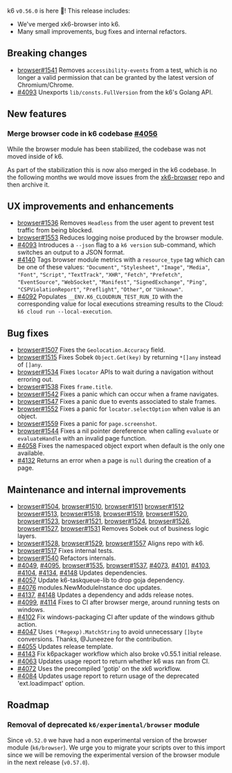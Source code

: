 k6 `v0.56.0` is here 🎉! This release includes:

- We've merged xk6-browser into k6.
- Many small improvements, bug fixes and internal refactors.

## Breaking changes

- [browser#1541](https://github.com/grafana/xk6-browser/pull/1541) Removes `accessibility-events` from a test, which is no longer a valid permission that can be granted by the latest version of Chromium/Chrome.
- [#4093](https://github.com/grafana/k6/pull/4093) Unexports `lib/consts.FullVersion` from the k6's Golang API.

## New features

### Merge browser code in k6 codebase [#4056](https://github.com/grafana/k6/pull/4056)

While the browser module has been stabilized, the codebase was not moved inside of k6.

As part of the stabilization this is now also merged in the k6 codebase. In the following months we would move issues from the [xk6-browser](https://github.com/grafana/xk6-browser) repo and then archive it.

## UX improvements and enhancements

- [browser#1536](https://github.com/grafana/xk6-browser/pull/1536) Removes `Headless` from the user agent to prevent test traffic from being blocked.
- [browser#1553](https://github.com/grafana/xk6-browser/pull/1553) Reduces logging noise produced by the browser module.
- [#4093](https://github.com/grafana/k6/pull/4093) Introduces a `--json` flag to a `k6 version` sub-command, which switches an output to a JSON format.
- [#4140](https://github.com/grafana/k6/pull/4140) Tags browser module metrics with a `resource_type` tag which can be one of these values: `"Document"`, `"Stylesheet"`, `"Image"`, `"Media"`, `"Font"`, `"Script"`, `"TextTrack"`, `"XHR"`, `"Fetch"`, `"Prefetch"`, `"EventSource"`, `"WebSocket"`, `"Manifest"`, `"SignedExchange"`, `"Ping"`, `"CSPViolationReport"`, `"Preflight"`, `"Other"`, or `"Unknown"`.
- [#4092](https://github.com/grafana/k6/pull/4092) Populates `__ENV.K6_CLOUDRUN_TEST_RUN_ID` with the corresponding value for local executions streaming results to the Cloud: `k6 cloud run --local-execution`.

## Bug fixes

- [browser#1507](https://github.com/grafana/xk6-browser/pull/1507) Fixes the `Geolocation.Accuracy` field.
- [browser#1515](https://github.com/grafana/xk6-browser/pull/1515) Fixes Sobek `Object.Get(key)` by returning `*[]any` instead of `[]any`.
- [browser#1534](https://github.com/grafana/xk6-browser/pull/1534) Fixes `locator` APIs to wait during a navigation without erroring out.
- [browser#1538](https://github.com/grafana/xk6-browser/pull/1538) Fixes `frame.title`.
- [browser#1542](https://github.com/grafana/xk6-browser/pull/1542) Fixes a panic which can occur when a frame navigates.
- [browser#1547](https://github.com/grafana/xk6-browser/pull/1547) Fixes a panic due to events associated to stale frames.
- [browser#1552](https://github.com/grafana/xk6-browser/pull/1552) Fixes a panic for `locator.selectOption` when value is an object.
- [browser#1559](https://github.com/grafana/xk6-browser/pull/1559) Fixes a panic for `page.screenshot`.
- [browser#1544](https://github.com/grafana/xk6-browser/pull/1544) Fixes a nil pointer dereference when calling `evaluate` or `evaluateHandle` with an invalid page function.
- [#4058](https://github.com/grafana/k6/pull/4058) Fixes the namespaced object export when default is the only one available.
- [#4132](https://github.com/grafana/k6/pull/4132) Returns an error when a page is `null` during the creation of a page.

## Maintenance and internal improvements

- [browser#1504](https://github.com/grafana/xk6-browser/pull/1504), [browser#1510](https://github.com/grafana/xk6-browser/pull/1510), [browser#1511](https://github.com/grafana/xk6-browser/pull/1511) [browser#1512](https://github.com/grafana/xk6-browser/pull/1512) [browser#1513](https://github.com/grafana/xk6-browser/pull/1513), [browser#1518](https://github.com/grafana/xk6-browser/pull/1518), [browser#1519](https://github.com/grafana/xk6-browser/pull/1519), [browser#1520](https://github.com/grafana/xk6-browser/pull/1520), [browser#1523](https://github.com/grafana/xk6-browser/pull/1523), [browser#1521](https://github.com/grafana/xk6-browser/pull/1521), [browser#1524](https://github.com/grafana/xk6-browser/pull/1524), [browser#1526](https://github.com/grafana/xk6-browser/pull/1526), [browser#1527](https://github.com/grafana/xk6-browser/pull/1527), [browser#1531](https://github.com/grafana/xk6-browser/pull/1531)  Removes Sobek out of business logic layers.
- [browser#1528](https://github.com/grafana/xk6-browser/pull/1528), [browser#1529](https://github.com/grafana/xk6-browser/pull/1529), [browser#1557](https://github.com/grafana/xk6-browser/pull/1557) Aligns repo with k6.
- [browser#1517](https://github.com/grafana/xk6-browser/pull/1517) Fixes internal tests.
- [browser#1540](https://github.com/grafana/xk6-browser/pull/1540) Refactors internals.
- [#4049](https://github.com/grafana/k6/pull/4049), [#4095](https://github.com/grafana/k6/pull/4095), [browser#1535](https://github.com/grafana/xk6-browser/pull/1535), [browser#1537](https://github.com/grafana/xk6-browser/pull/1537), [#4073](https://github.com/grafana/k6/pull/4073), [#4101](https://github.com/grafana/k6/pull/4101), [#4103](https://github.com/grafana/k6/pull/4103), [#4104](https://github.com/grafana/k6/pull/4104), [#4134](https://github.com/grafana/k6/pull/4134), [#4148](https://github.com/grafana/k6/pull/4148) Updates dependencies.
- [#4057](https://github.com/grafana/k6/pull/4057) Update k6-taskqueue-lib to drop goja dependency.
- [#4076](https://github.com/grafana/k6/pull/4076) modules.NewModuleInstance doc updates.
- [#4137](https://github.com/grafana/k6/pull/4137), [#4148](https://github.com/grafana/k6/pull/4148) Updates a dependency and adds release notes.
- [#4099](https://github.com/grafana/k6/pull/4099), [#4114](https://github.com/grafana/k6/pull/4114) Fixes to CI after browser merge, around running tests on windows.
- [#4102](https://github.com/grafana/k6/pull/4102) Fix windows-packaging CI after update of the windows github action.
- [#4047](https://github.com/grafana/k6/pull/4047) Uses `(*Regexp).MatchString` to avoid unnecessary `[]byte` conversions. Thanks, @Juneezee for the contribution.
- [#4055](https://github.com/grafana/k6/pull/4055) Updates release template.
- [#4143](https://github.com/grafana/k6/pull/4143) Fix k6packager workflow which also broke v0.55.1 initial release.
- [#4063](https://github.com/grafana/k6/pull/4063) Updates usage report to return whether k6 was ran from CI.
- [#4072](https://github.com/grafana/k6/pull/4072) Uses the precompiled 'gotip' on the xk6 workflow.
- [#4084](https://github.com/grafana/k6/pull/4084) Updates usage report to return usage of the deprecated 'ext.loadimpact' option.

## Roadmap

### Removal of deprecated `k6/experimental/browser` module

Since `v0.52.0` we have had a non experimental version of the browser module (`k6/browser`). We urge you to migrate your scripts over to this import since we will be removing the experimental version of the browser module in the next release (`v0.57.0`).

